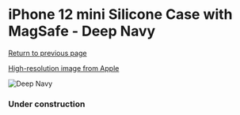 # iPhone 12 mini Silicone Case with MagSafe - Deep Navy

[Return to previous page](/iphone_12)

[High-resolution image from Apple](https://store.storeimages.cdn-apple.com/8756/as-images.apple.com/is/MHKU3?wid=4500&hei=4500&fmt=png)

<div style="width: 384px"><img src="/everypreview/MHKU3.png" alt="Deep Navy"></div>

### Under construction
